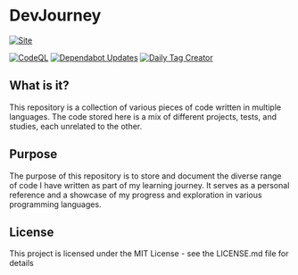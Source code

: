 # DevJourney

[![Site](https://img.shields.io/badge/dj.upayan.dev-1e3a8a?style=for-the-badge&logo=internet-explorer&logoColor=white)](https://dj.upayan.dev)

[![CodeQL](https://github.com/upayanmazumder/DevJourney/actions/workflows/github-code-scanning/codeql/badge.svg)](https://github.com/upayanmazumder/DevJourney/actions/workflows/github-code-scanning/codeql) 
[![Dependabot Updates](https://github.com/upayanmazumder/DevJourney/actions/workflows/dependabot/dependabot-updates/badge.svg)](https://github.com/upayanmazumder/DevJourney/actions/workflows/dependabot/dependabot-updates) 
[![Daily Tag Creator](https://github.com/upayanmazumder/DevJourney/actions/workflows/daily%20tag%20creator.yml/badge.svg)](https://github.com/upayanmazumder/DevJourney/actions/workflows/daily%20tag%20creator.yml) 

## What is it?

This repository is a collection of various pieces of code written in multiple languages. The code stored here is a mix of different projects, tests, and studies, each unrelated to the other.

## Purpose

The purpose of this repository is to store and document the diverse range of code I have written as part of my learning journey. It serves as a personal reference and a showcase of my progress and exploration in various programming languages.

## License

This project is licensed under the MIT License - see the LICENSE.md file for details

